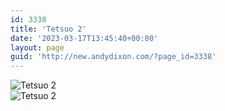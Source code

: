 ```yaml
---
id: 3338
title: 'Tetsuo 2'
date: '2023-03-17T13:45:40+00:00'
layout: page
guid: 'http://new.andydixon.com/?page_id=3338'
---
```


![Tetsuo 2](https://i0.wp.com/assets.g8x2.ldn.idrivee2-23.com/posters/Tetsuo%202%2001.jpg?w=1200&ssl=1 "Tetsuo 2")  
![Tetsuo 2](https://i0.wp.com/assets.g8x2.ldn.idrivee2-23.com/posters/Tetsuo%202%2002.jpg?w=1200&ssl=1 "Tetsuo 2")